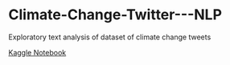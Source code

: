 # Climate-Change-Twitter---NLP
Exploratory text analysis of dataset of climate change tweets

[Kaggle Notebook](https://www.kaggle.com/swaranjananayak/text-analysis-climate-change-tweets)
